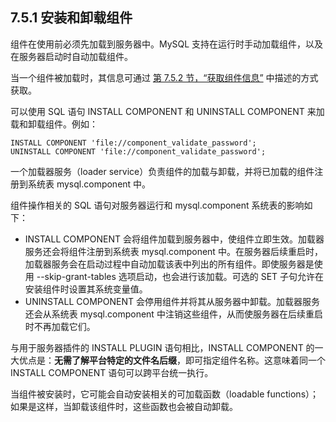 

## **7.5.1 安装和卸载组件**





组件在使用前必须先加载到服务器中。MySQL 支持在运行时手动加载组件，以及在服务器启动时自动加载组件。



当一个组件被加载时，其信息可通过 [第 7.5.2 节，“获取组件信息”](#752-获取组件信息) 中描述的方式获取。



可以使用 SQL 语句 INSTALL COMPONENT 和 UNINSTALL COMPONENT 来加载和卸载组件。例如：

```
INSTALL COMPONENT 'file://component_validate_password';
UNINSTALL COMPONENT 'file://component_validate_password';
```

一个加载器服务（loader service）负责组件的加载与卸载，并将已加载的组件注册到系统表 mysql.component 中。



组件操作相关的 SQL 语句对服务器运行和 mysql.component 系统表的影响如下：



- INSTALL COMPONENT 会将组件加载到服务器中，使组件立即生效。加载器服务还会将组件注册到系统表 mysql.component 中。在服务器后续重启时，加载器服务会在启动过程中自动加载该表中列出的所有组件。即使服务器是使用 --skip-grant-tables 选项启动，也会进行该加载。可选的 SET 子句允许在安装组件时设置其系统变量值。
- UNINSTALL COMPONENT 会停用组件并将其从服务器中卸载。加载器服务还会从系统表 mysql.component 中注销这些组件，从而使服务器在后续重启时不再加载它们。





与用于服务器插件的 INSTALL PLUGIN 语句相比，INSTALL COMPONENT 的一大优点是：**无需了解平台特定的文件名后缀**，即可指定组件名称。这意味着同一个 INSTALL COMPONENT 语句可以跨平台统一执行。



当组件被安装时，它可能会自动安装相关的可加载函数（loadable functions）；如果是这样，当卸载该组件时，这些函数也会被自动卸载。